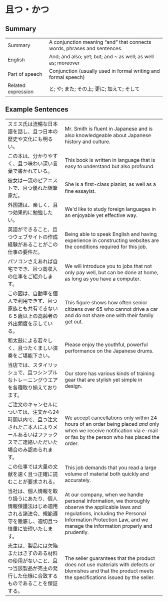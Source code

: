 # 且つ・かつ

## Summary

<table><tr>   <td>Summary</td>   <td>A conjunction meaning “and” that connects words, phrases and sentences.</td></tr><tr>   <td>English</td>   <td>And; and also; yet; but; and ~ as well; as well as; moreover</td></tr><tr>   <td>Part of speech</td>   <td>Conjunction (usually used in formal writing and formal speech)</td></tr><tr>   <td>Related expression</td>   <td>と; や; また; その上; 更に; 加えて; そして</td></tr></table>

## Example Sentences

<table><tr>   <td>スミス氏は流暢な日本語を話し、且つ日本の歴史や文化にも明るい。</td>   <td>Mr. Smith is ﬂuent in Japanese and is also knowledgeable about Japanese history and culture.</td></tr><tr>   <td>この本は、分かりやすく、且つ味わい深い言葉で書かれている。</td>   <td>This book is written in language that is easy to understand but also profound.</td></tr><tr>   <td>彼女は一流のピアニストで、且つ優れた随筆家だ。</td>   <td>She is a ﬁrst-class pianist, as well as a ﬁne essayist.</td></tr><tr>   <td>外国語は、楽しく、且つ効果的に勉強したい。</td>   <td>We'd like to study foreign languages in an enjoyable yet effective way.</td></tr><tr>   <td>英語ができること、且つウェブサイトの作成経験があることがこの仕事の要件だ。</td>   <td>Being able to speak English and having experience in constructing websites are the conditions required for this job.</td></tr><tr>   <td>パソコンさえあれば自宅ででき、且つ高収入の仕事をご紹介します。</td>   <td>We will introduce you to jobs that not only pay well, but can be done at home, as long as you have a computer.</td></tr><tr>   <td>この図は、自動車を個人で利用できず、且つ家族とも共有できない６５歳以上の高齢者の外出頻度を示している。</td>   <td>This ﬁgure shows how often senior citizens over 65 who cannot drive a car and do not share one with their family get out.</td></tr><tr>   <td>和太鼓による若々しく、且つたくましい演奏をご堪能下さい。</td>   <td>Please enjoy the youthful, powerful performance on the Japanese drums.</td></tr><tr>   <td>当店では、スタイリッシュで、且つシンプルなトレーニングウエアを各種取り揃えております。</td>   <td>Our store has various kinds of training gear that are stylish yet simple in design.</td></tr><tr>   <td>ご注文のキャンセルについては、注文から24時間以内で、且つ注文されたご本人によりメールあるいはファックスでご連絡いただいた場合のみ認められます。</td>   <td>We accept cancellations only within 24 hours of an order being placed <em>and</em> only when we receive notiﬁcation via e-mail or fax by the person who has placed the order.</td></tr><tr>   <td>この仕事では大量の文献を速く且つ正確に読むことが要求される。</td>   <td>This job demands that you read a large volume of material both quickly and accurately.</td></tr><tr>   <td>当社は、個人情報を取り扱うにあたり、個人情報保護法はじめ適用される諸法令、規範遵守を徹底し、適切且つ慎重に管理いたします。</td>   <td>At our company, when we handle personal information, we thoroughly observe the applicable laws and regulations, including the Personal Information Protection Law, and we manage the information properly and prudently.</td></tr><tr>   <td>売主は、製品には欠陥またはきずのある材料の使用がないこと、且つ当該製品が売主の発行した仕様に合致するものであることを保証する。</td>   <td>The seller guarantees that the product does not use materials with defects or blemishes and that the product meets the speciﬁcations issued by the seller.</td></tr></table>

